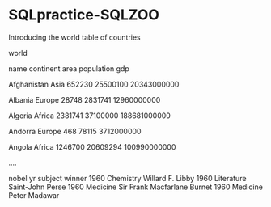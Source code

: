 # SQLpractice-SQLZOO

Introducing the world table of countries

world

name	continent	area	population	gdp

Afghanistan	Asia	652230	25500100	20343000000

Albania	Europe	28748	2831741	12960000000

Algeria	Africa	2381741	37100000	188681000000

Andorra	Europe	468	78115	3712000000

Angola	Africa	1246700	20609294	100990000000

....






nobel
yr	subject	winner
1960	Chemistry	Willard F. Libby
1960	Literature	Saint-John Perse
1960	Medicine	Sir Frank Macfarlane Burnet
1960	Medicine	Peter Madawar
